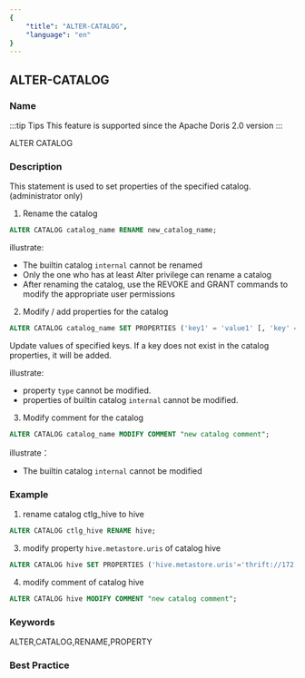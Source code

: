 ```yaml
---
{
    "title": "ALTER-CATALOG",
    "language": "en"
}
---
```


## ALTER-CATALOG

### Name

:::tip Tips
This feature is supported since the Apache Doris 2.0 version
:::

ALTER CATALOG



### Description

This statement is used to set properties of the specified catalog. (administrator only)

1) Rename the catalog

```sql
ALTER CATALOG catalog_name RENAME new_catalog_name;
```

illustrate:
- The builtin catalog `internal` cannot be renamed
- Only the one who has at least Alter privilege can rename a catalog
- After renaming the catalog, use the REVOKE and GRANT commands to modify the appropriate user permissions

2) Modify / add properties for the catalog

```sql
ALTER CATALOG catalog_name SET PROPERTIES ('key1' = 'value1' [, 'key' = 'value2']); 
```

Update values of specified keys. If a key does not exist in the catalog properties, it will be added. 

illustrate:
- property `type` cannot be modified.
- properties of builtin catalog `internal` cannot be modified.

3) Modify comment for the catalog

```sql
ALTER CATALOG catalog_name MODIFY COMMENT "new catalog comment";
```

illustrate：
- The builtin catalog `internal` cannot be modified

### Example

1. rename catalog ctlg_hive to hive

```sql
ALTER CATALOG ctlg_hive RENAME hive;
```

3. modify property `hive.metastore.uris` of catalog hive

```sql
ALTER CATALOG hive SET PROPERTIES ('hive.metastore.uris'='thrift://172.21.0.1:9083');
```

4. modify comment of catalog hive

```sql
ALTER CATALOG hive MODIFY COMMENT "new catalog comment";
```

### Keywords

ALTER,CATALOG,RENAME,PROPERTY

### Best Practice

